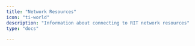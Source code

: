 ```yaml
---
title: "Network Resources"
icon: "ti-world"
description: "Information about connecting to RIT network resources"
type: "docs"

---
```

